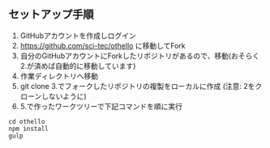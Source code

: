 ## セットアップ手順

1. GitHubアカウントを作成しログイン
2. https://github.com/sci-tec/othello に移動してFork
3. 自分のGitHubアカウントにForkしたリポジトリがあるので、移動(おそらく2.が済めば自動的に移動しています)
4. 作業ディレクトリへ移動
5. git clone 3.でフォークしたリポジトリの複製をローカルに作成 (注意: 2をクローンしないように)
6. 5.で作ったワークツリーで下記コマンドを順に実行
```
cd othello
npm install
gulp
```

